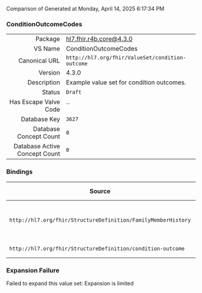 Comparison of 
Generated at Monday, April 14, 2025 6:17:34 PM

### ConditionOutcomeCodes

|      |     |
| ---: | --- |
| Package | hl7.fhir.r4b.core@4.3.0 |
| VS Name | ConditionOutcomeCodes |
| Canonical URL | `http://hl7.org/fhir/ValueSet/condition-outcome` |
| Version | 4.3.0 |
| Description | Example value set for condition outcomes. |
| Status | `Draft` |
| Has Escape Valve Code | `` |
| Database Key | `3627` |
| Database Concept Count | `0` |
| Database Active Concept Count | `0` |
### Bindings

| Source | Element | Binding | Strength | Element Short |
| ------ | ------- | ------- | -------- | ------------- |
| `http://hl7.org/fhir/StructureDefinition/FamilyMemberHistory` | `FamilyMemberHistory.condition.outcome` | `http://hl7.org/fhir/ValueSet/condition-outcome` | `Example` | deceased \| permanent disability \| etc. |
| `http://hl7.org/fhir/StructureDefinition/condition-outcome` | `Extension.value[x]` | `http://hl7.org/fhir/ValueSet/condition-outcome` | `Example` | Value of extension |

### Expansion Failure

Failed to expand this value set: Expansion is limited
